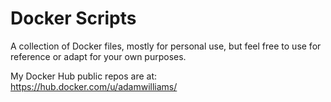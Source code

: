 # Docker Scripts

A collection of Docker files, mostly for personal use, but feel free to use for reference or adapt for your own purposes.

My Docker Hub public repos are at: https://hub.docker.com/u/adamwilliams/
